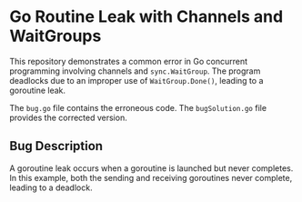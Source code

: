 # Go Routine Leak with Channels and WaitGroups

This repository demonstrates a common error in Go concurrent programming involving channels and `sync.WaitGroup`. The program deadlocks due to an improper use of `WaitGroup.Done()`, leading to a goroutine leak. 

The `bug.go` file contains the erroneous code. The `bugSolution.go` file provides the corrected version.

## Bug Description

A goroutine leak occurs when a goroutine is launched but never completes. In this example, both the sending and receiving goroutines never complete, leading to a deadlock.